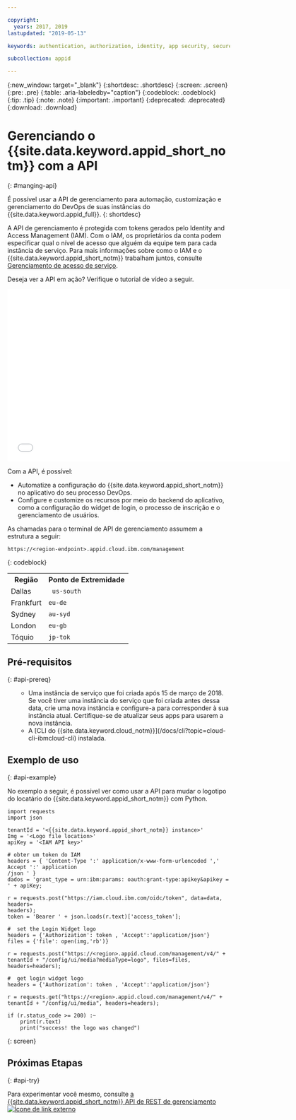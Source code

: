 ```yaml
---

copyright:
  years: 2017, 2019
lastupdated: "2019-05-13"

keywords: authentication, authorization, identity, app security, secure, application identity, app to app, access token

subcollection: appid

---
```


{:new_window: target="_blank"}
{:shortdesc: .shortdesc}
{:screen: .screen}
{:pre: .pre}
{:table: .aria-labeledby="caption"}
{:codeblock: .codeblock}
{:tip: .tip}
{:note: .note}
{:important: .important}
{:deprecated: .deprecated}
{:download: .download}

# Gerenciando o {{site.data.keyword.appid_short_notm}} com a API
{: #manging-api}

É possível usar a API de gerenciamento para automação, customização e gerenciamento do DevOps de suas instâncias do {{site.data.keyword.appid_full}}.
{: shortdesc}

A API de gerenciamento é protegida com tokens gerados pelo Identity and Access Management (IAM). Com o IAM, os
proprietários da conta podem especificar qual o nível de acesso que alguém da equipe tem para cada instância de
serviço. Para mais informações sobre como o IAM e o {{site.data.keyword.appid_short_notm}} trabalham juntos, consulte
[Gerenciamento de acesso de serviço](/docs/services/appid?topic=appid-service-access-management).


Deseja ver a API em ação? Verifique o tutorial de vídeo a seguir.

<iframe class="embed-responsive-item" id="about-appid-api" title="Sobre a API do {{site.data.keyword.appid_short_notm}}" type="text/html" width="640" height="390" src="//www.youtube.com/embed/b2ABxvAdGg0?rel=0" frameborder="0" webkitallowfullscreen mozallowfullscreen allowfullscreen> </iframe>


Com a API, é possível:
* Automatize a configuração do {{site.data.keyword.appid_short_notm}} no aplicativo do seu processo DevOps.
* Configure e customize os recursos por meio do backend do aplicativo, como a configuração do widget de login, o processo de
inscrição e o gerenciamento de usuários.


As chamadas para o terminal de API de gerenciamento assumem a estrutura a seguir:

```
https://<region-endpoint>.appid.cloud.ibm.com/management
```
{: codeblock}


<table>
  <tr>
    <th>Região</th>
    <th>Ponto de Extremidade</th>
  </tr>
  <tr>
    <td>Dallas</td>
    <td><code> us-south </code></td>
  </tr>
  <tr>
    <td>Frankfurt</td>
    <td><code>eu-de</code></td>
  </tr>
  <tr>
    <td>Sydney</td>
    <td><code>au-syd</code></td>
  </tr>
  <tr>
    <td>London</td>
    <td><code>eu-gb</code></td>
  </tr>
  <tr>
    <td>Tóquio</td>
    <td><code>jp-tok</code></td>
  </tr>
</table>



## Pré-requisitos
{: #api-prereq}

<ul><ul><li>Uma instância de serviço que foi criada após 15 de março de 2018. Se você tiver uma instância do serviço que foi criada
antes dessa data, crie uma nova instância e configure-a para corresponder à sua instância atual. Certifique-se de atualizar seus apps para usarem a nova instância.</li>
<li>A [CLI do {{site.data.keyword.cloud_notm}}](/docs/cli?topic=cloud-cli-ibmcloud-cli) instalada.</li></ul></ul>

## Exemplo de uso
{: #api-example}

No exemplo a seguir, é possível ver como usar a API para mudar o logotipo do locatário do {{site.data.keyword.appid_short_notm}} com Python.

```
import requests
import json

tenantId = '<{{site.data.keyword.appid_short_notm}} instance>'
Img = '<Logo file location>'
apiKey = '<IAM API key>'

# obter um token do IAM
headers = { 'Content-Type ':' application/x-www-form-urlencoded ',' Accept ':' application
/json ' }
dados = 'grant_type = urn:ibm:params: oauth:grant-type:apikey&apikey = ' + apiKey;

r = requests.post("https://iam.cloud.ibm.com/oidc/token", data=data, headers=
headers);
token = 'Bearer ' + json.loads(r.text)['access_token'];

#  set the Login Widget logo
headers = {'Authorization': token , 'Accept':'application/json'}
files = {'file': open(img,'rb')}

r = requests.post("https://<region>.appid.cloud.com/management/v4/" + tenantId + "/config/ui/media?mediaType=logo", files=files, headers=headers);

#  get login widget logo
headers = {'Authorization': token , 'Accept':'application/json'}

r = requests.get("https://<region>.appid.cloud.com/management/v4/" + tenantId + "/config/ui/media", headers=headers);

if (r.status_code >= 200) :~
    print(r.text)
    print("success! the logo was changed")
```
{: screen}


## Próximas Etapas
{: #api-try}

Para experimentar você mesmo, consulte <a href="https://us-south.appid.cloud.ibm.com/swagger-ui/#/" target="_blank">a {{site.data.keyword.appid_short_notm}} API de REST de gerenciamento <img src="../../icons/launch-glyph.svg" alt="Ícone de link externo"></a>

